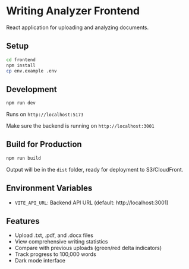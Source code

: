# Writing Analyzer Frontend

React application for uploading and analyzing documents.

## Setup

```bash
cd frontend
npm install
cp env.example .env
```

## Development

```bash
npm run dev
```

Runs on `http://localhost:5173`

Make sure the backend is running on `http://localhost:3001`

## Build for Production

```bash
npm run build
```

Output will be in the `dist` folder, ready for deployment to S3/CloudFront.

## Environment Variables

- `VITE_API_URL`: Backend API URL (default: http://localhost:3001)

## Features

- Upload .txt, .pdf, and .docx files
- View comprehensive writing statistics
- Compare with previous uploads (green/red delta indicators)
- Track progress to 100,000 words
- Dark mode interface

